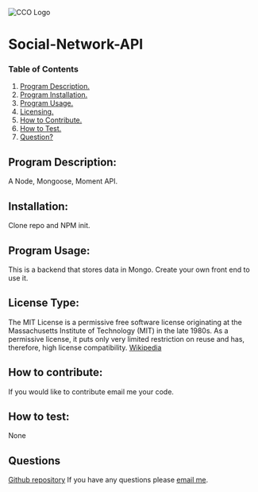 
  ![CCO Logo](./assets/images/mit.png)
  # Social-Network-API
  ### Table of Contents
  1. [Program Description.](#program-description)
  2. [Program Installation.](#installation)
  3. [Program Usage.](#program-usage)
  4. [Licensing.](#license-type)
  5. [How to Contribute.](#how-to-contribute)
  6. [How to Test.](#how-to-test)
  7. [Question?](#questions)
  
  ## Program Description:
  A Node, Mongoose, Moment API.
  
  ## Installation:
  Clone repo and NPM init. 
  
  ## Program Usage:
  This is a backend that stores data in Mongo.  Create your own front end to use it. 
  
  ## License Type: 
  The MIT License is a permissive free software license originating at the Massachusetts Institute of Technology (MIT) in the late 1980s. As a permissive license, it puts only very limited restriction on reuse and has, therefore, high license compatibility.
  [Wikipedia](https://en.wikipedia.org/wiki/MIT_License)
  
  ## How to contribute:
   If you would like to contribute email me your code.  
  
  ## How to test:
  None
  
  ## Questions
  [Github repository](https://github.com/TerryLThompsonintx)
  If you have any questions please [email me](mailto:terrylthompsonintx@gmail.com). 
     
  